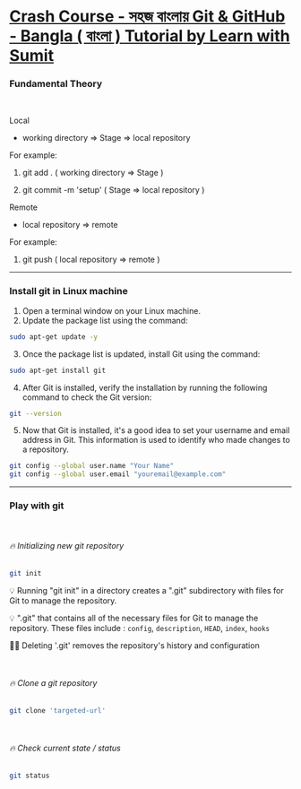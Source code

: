<link rel="stylesheet" type="text/css" href="style.css">

# [Crash Course - সহজ বাংলায় Git & GitHub - Bangla ( বাংলা ) Tutorial by Learn with Sumit](https://youtu.be/oe21Nlq8GS4)

### Fundamental Theory

<br>

Local

- working directory => Stage => local repository

For example: <br>

1. git add . ( working directory => Stage )

2. git commit -m 'setup' ( Stage => local repository )

Remote

- local repository => remote

For example: <br>

1. git push ( local repository => remote )

---

### Install git in Linux machine

1. Open a terminal window on your Linux machine.
2. Update the package list using the command:

```bash
sudo apt-get update -y
```

3. Once the package list is updated, install Git using the command:

```bash
sudo apt-get install git
```

4. After Git is installed, verify the installation by running the following command to check the Git version:

```bash
git --version
```

5. Now that Git is installed, it's a good idea to set your username and email address in Git. This information is used to identify who made changes to a repository.

```bash
git config --global user.name "Your Name"
git config --global user.email "youremail@example.com"
```

---

### Play with git

<br>

###### 🔥 Initializing new git repository

```bash
git init
```

💡 Running "git init" in a directory creates a ".git" subdirectory with files for Git to manage the repository.

💡 ".git" that contains all of the necessary files for Git to manage the repository. These files include : `config`, `description`, `HEAD`, `index`, `hooks`

💁‍♂️ Deleting '.git' removes the repository's history and configuration

<br>

###### 🔥 Clone a git repository

```bash
git clone 'targeted-url'
```

<br>

###### 🔥 Check current state / status

```bash
git status
```
